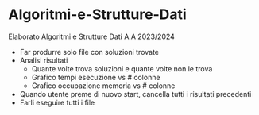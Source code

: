 # Algoritmi-e-Strutture-Dati
Elaborato Algoritmi e Strutture Dati A.A 2023/2024
- Far produrre solo file con soluzioni trovate
- Analisi risultati
    - Quante volte trova soluzioni e quante volte non le trova
    - Grafico tempi esecuzione vs # colonne
    - Grafico occupazione memoria vs # colonne
- Quando utente preme di nuovo start, cancella tutti i risultati precedenti
- Farli eseguire tutti i file

